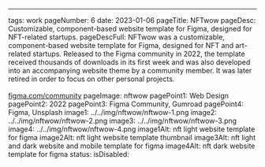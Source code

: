 ---
tags: work
pageNumber: 6
date: 2023-01-06
pageTitle: NFTwow
pageDesc: Customizable, component-based website template for Figma, designed for NFT-related startups.
pageDescFull: NFTwow was a customizable, component-based website template for Figma, designed for NFT and art-related startups. Released to the Figma community in 2022, the template received thousands of downloads in its first week and was also developed into an accompanying website theme by a community member. It was later retired in order to focus on other personal projects.</br></br><a href="https://figma.com/community">figma.com/community</a>
pageImage: nftwow
pagePoint1: Web Design
pagePoint2: 2022
pagePoint3: Figma Community, Gumroad
pagePoint4: Figma, Unsplash
image1: ../../img/nftwow/nftwow-1.png
image2: ../../img/nftwow/nftwow-2.png
image3: ../../img/nftwow/nftwow-3.png
image4: ../../img/nftwow/nftwow-4.png
image1Alt: nft light website template for figma
image2Alt: nft light website template thumbnail
image3Alt: nft light and dark website and mobile template for figma
image4Alt: nft dark website template for figma
status: 
isDisabled: 